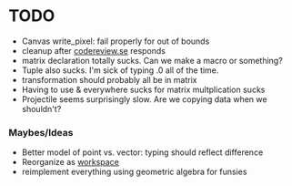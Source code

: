 # TODO

* Canvas write_pixel: fail properly for out of bounds
* cleanup after [codereview.se](https://codereview.stackexchange.com/questions/236895/color-and-canvas-implementations-in-rust-for-ray-tracer-challenge) responds
* matrix declaration totally sucks. Can we make a macro or something?
* Tuple also sucks. I'm sick of typing .0 all of the time.
* transformation should probably all be in matrix
* Having to use & everywhere sucks for matrix multplication sucks
* Projectile seems surprisingly slow. Are we copying data when we shouldn't?


### Maybes/Ideas

* Better model of point vs. vector: typing should reflect difference
* Reorganize as [workspace](https://doc.rust-lang.org/cargo/reference/manifest.html#the-workspace-section)
* reimplement everything using geometric algebra for funsies
